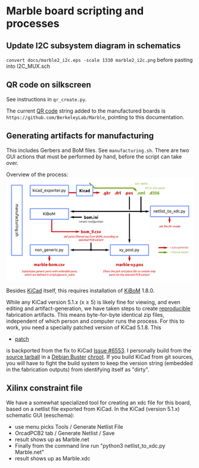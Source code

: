 # Marble board scripting and processes

## Update I2C subsystem diagram in schematics

`convert docs/marble2_i2c.eps -scale 1330 marble2_i2c.png`
before pasting into I2C_MUX.sch

## QR code on silkscreen

See instructions in `qr_create.py`.

The current [QR code](https://en.wikipedia.org/wiki/QR_code) string added
to the manufactured boards is
`https://github.com/BerkeleyLab/Marble`, pointing to this documentation.

## Generating artifacts for manufacturing

This includes Gerbers and BoM files.  See `manufacturing.sh`.
There are two GUI actions that must be performed by hand, before the script can take over.

Overview of the process:
![process](../../docs/manufacturing_scripts.png)

Besides [KiCad](https://www.kicad.org/) itself, this requires installation of
[KiBoM](https://github.com/SchrodingersGat/KiBoM) 1.8.0.

While any KiCad version 5.1.x (x &ge; 5) is likely fine for viewing,
and even editing and artifact-generation, we have taken steps to create
[reproducible](https://reproducible-builds.org) fabrication artifacts.
This means byte-for-byte identical zip files, independent of which person
and computer runs the process.  For this to work, you need
a specially patched version of KiCad 5.1.8.  This

* [patch](72610867-backport.diff)

is backported from the fix to KiCad [Issue #6553](https://gitlab.com/kicad/code/kicad/-/issues/6553).
I personally build from the [source tarball](https://gitlab.com/kicad/code/kicad/-/archive/5.1.8/kicad-5.1.8.tar.gz)
in a [Debian Buster](https://www.debian.org/releases/buster/) [chroot](https://en.wikipedia.org/wiki/Chroot).
If you build KiCad from git sources, you will have to fight the build system to keep the
version string (embedded in the fabrication outputs) from identifying itself as "dirty".

## Xilinx constraint file

We have a somewhat specialized tool for creating an xdc file for this board,
based on a netlist file exported from KiCad.
In the KiCad (version 5.1.x) schematic GUI (eeschema):

* use menu picks Tools / Generate Netlist File
* OrcadPCB2 tab / Generate Netlist / Save
* result shows up as Marble.net
* Finally from the command line run "python3 netlist_to_xdc.py Marble.net"
* result shows up as Marble.xdc
